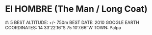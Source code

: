 # El HOMBRE (The Man / Long Coat)

#: 5
BEST ALTITUDE: +/- 750m
BEST DATE: 2010
GOOGLE EARTH COORDINATES: 14 33’22.16″S 75 10’7.66″W
TOWN: Palpa